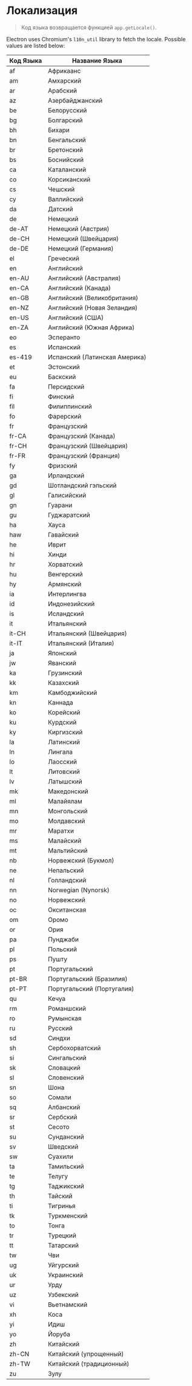 # Локализация

> Код языка возвращается функцией `app.getLocale()`.

Electron uses Chromium's `l10n_util` library to fetch the locale. Possible values are listed below:

| Код Языка | Название Языка                |
| --------- | ----------------------------- |
| af        | Африкаанс                     |
| am        | Амхарский                     |
| ar        | Арабский                      |
| az        | Азербайджанский               |
| be        | Белорусский                   |
| bg        | Болгарский                    |
| bh        | Бихари                        |
| bn        | Бенгальский                   |
| br        | Бретонский                    |
| bs        | Боснийский                    |
| ca        | Каталанский                   |
| co        | Корсиканский                  |
| cs        | Чешский                       |
| cy        | Валлийский                    |
| da        | Датский                       |
| de        | Немецкий                      |
| de-AT     | Немецкий (Австрия)            |
| de-CH     | Немецкий (Швейцария)          |
| de-DE     | Немецкий (Германия)           |
| el        | Греческий                     |
| en        | Английский                    |
| en-AU     | Английский (Австралия)        |
| en-CA     | Английский (Канада)           |
| en-GB     | Английский (Великобритания)   |
| en-NZ     | Английский (Новая Зеландия)   |
| en-US     | Английский (США)              |
| en-ZA     | Английский (Южная Африка)     |
| eo        | Эсперанто                     |
| es        | Испанский                     |
| es-419    | Испанский (Латинская Америка) |
| et        | Эстонский                     |
| eu        | Баскский                      |
| fa        | Персидский                    |
| fi        | Финский                       |
| fil       | Филиппинский                  |
| fo        | Фарерский                     |
| fr        | Французский                   |
| fr-CA     | Французский (Канада)          |
| fr-CH     | Французский (Швейцария)       |
| fr-FR     | Французский (Франция)         |
| fy        | Фризский                      |
| ga        | Ирландский                    |
| gd        | Шотландский гэльский          |
| gl        | Галисийский                   |
| gn        | Гуарани                       |
| gu        | Гуджаратский                  |
| ha        | Хауса                         |
| haw       | Гавайский                     |
| he        | Иврит                         |
| hi        | Хинди                         |
| hr        | Хорватский                    |
| hu        | Венгерский                    |
| hy        | Армянский                     |
| ia        | Интерлингва                   |
| id        | Индонезийский                 |
| is        | Исландский                    |
| it        | Итальянский                   |
| it-CH     | Итальянский (Швейцария)       |
| it-IT     | Итальянский (Италия)          |
| ja        | Японский                      |
| jw        | Яванский                      |
| ka        | Грузинский                    |
| kk        | Казахский                     |
| km        | Камбоджийский                 |
| kn        | Каннада                       |
| ko        | Корейский                     |
| ku        | Курдский                      |
| ky        | Киргизский                    |
| la        | Латинский                     |
| ln        | Лингала                       |
| lo        | Лаосский                      |
| lt        | Литовский                     |
| lv        | Латышский                     |
| mk        | Македонский                   |
| ml        | Малайялам                     |
| mn        | Монгольский                   |
| mo        | Молдавский                    |
| mr        | Маратхи                       |
| ms        | Малайский                     |
| mt        | Мальтийский                   |
| nb        | Норвежский (Букмол)           |
| ne        | Непальский                    |
| nl        | Голландский                   |
| nn        | Norwegian (Nynorsk)           |
| no        | Норвежский                    |
| oc        | Окситанская                   |
| om        | Оромо                         |
| or        | Ория                          |
| pa        | Пунджаби                      |
| pl        | Польский                      |
| ps        | Пушту                         |
| pt        | Португальский                 |
| pt-BR     | Португальский (Бразилия)      |
| pt-PT     | Португальский (Португалия)    |
| qu        | Кечуа                         |
| rm        | Романшский                    |
| ro        | Румынская                     |
| ru        | Русский                       |
| sd        | Синдхи                        |
| sh        | Сербохорватский               |
| si        | Сингальский                   |
| sk        | Словацкий                     |
| sl        | Словенский                    |
| sn        | Шона                          |
| so        | Сомали                        |
| sq        | Албанский                     |
| sr        | Сербский                      |
| st        | Сесото                        |
| su        | Сунданский                    |
| sv        | Шведский                      |
| sw        | Суахили                       |
| ta        | Тамильский                    |
| te        | Телугу                        |
| tg        | Таджикский                    |
| th        | Тайский                       |
| ti        | Тигринья                      |
| tk        | Туркменский                   |
| to        | Тонга                         |
| tr        | Турецкий                      |
| tt        | Татарский                     |
| tw        | Чви                           |
| ug        | Уйгурский                     |
| uk        | Украинский                    |
| ur        | Урду                          |
| uz        | Узбекский                     |
| vi        | Вьетнамский                   |
| xh        | Коса                          |
| yi        | Идиш                          |
| yo        | Йоруба                        |
| zh        | Китайский                     |
| zh-CN     | Китайский (упрощенный)        |
| zh-TW     | Китайский (традиционный)      |
| zu        | Зулу                          |